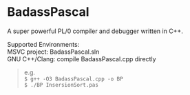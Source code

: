 # BadassPascal
A super powerful PL/0 compiler and debugger written in C++.   
  
Supported Environments:   
MSVC project: BadassPascal.sln  
GNU C++/Clang: compile BadassPascal.cpp directly  
>e.g.  
>`$ g++ -O3 BadassPascal.cpp -o BP`  
>`$ ./BP InsersionSort.pas`  

